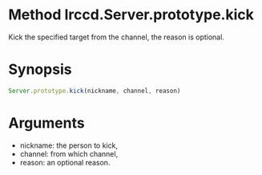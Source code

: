 # Method Irccd.Server.prototype.kick

Kick the specified target from the channel, the reason is optional.

# Synopsis

```javascript
Server.prototype.kick(nickname, channel, reason)
```

# Arguments

- nickname: the person to kick,
- channel: from which channel,
- reason: an optional reason.
